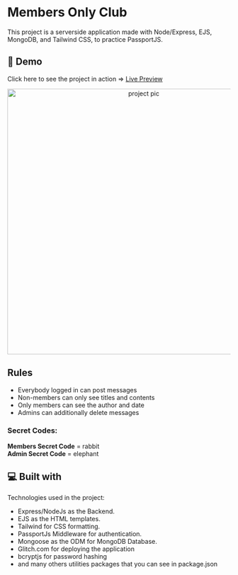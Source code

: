# Members Only Club

This project is a serverside application made with Node/Express, EJS, MongoDB, and Tailwind CSS, to practice PassportJS.

## 🚀 Demo

Click here to see the project in action => [Live Preview](https://grave-tide-terrier.glitch.me/)

<p align="center">
  <img src="https://i.imgur.com/XlgHYAJ.png" width="600" alt="project pic">
</p>

## Rules

- Everybody logged in can post messages
- Non-members can only see titles and contents
- Only members can see the author and date
- Admins can additionally delete messages

### Secret Codes:

**Members Secret Code** = rabbit <br>
**Admin Secret Code** = elephant

## 💻 Built with

Technologies used in the project:

- Express/NodeJs as the Backend.
- EJS as the HTML templates.
- Tailwind for CSS formatting.
- PassportJs Middleware for authentication.
- Mongoose as the ODM for MongoDB Database.
- Glitch.com for deploying the application
- bcryptjs for password hashing
- and many others utilities packages that you can see in package.json
